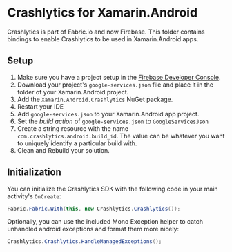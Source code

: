 # Crashlytics for Xamarin.Android

Crashlytics is part of Fabric.io and now Firebase.  This folder contains bindings to enable Crashlytics to be used in Xamarin.Android apps.


## Setup

1. Make sure you have a project setup in the [Firebase Developer Console](http://console.firebase.google.com).
2. Download your project's `google-services.json` file and place it in the folder of your Xamarin.Android project.
3. Add the `Xamarin.Android.Crashlytics` NuGet package.
4. Restart your IDE
5. Add `google-services.json` to your Xamarin.Android app project.
6. Set the *build action* of `google-services.json` to `GoogleServicesJson`
7. Create a string resource with the name `com.crashlytics.android.build_id`.  The value can be whatever you want to uniquely identify a particular build with.
8. Clean and Rebuild your solution.


## Initialization

You can initialize the Crashlytics SDK with the following code in your main activity's `OnCreate`:

```csharp
Fabric.Fabric.With(this, new Crashlytics.Crashlytics());
```

Optionally, you can use the included Mono Exception helper to catch unhandled android exceptions and format them more nicely:

```csharp
Crashlytics.Crashlytics.HandleManagedExceptions();
```
